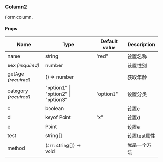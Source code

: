 ### Column2

Form column.

#### Props

| Name                  | Type                                | Default value | Description  |
| --------------------- | ----------------------------------- | ------------- | ------------ |
| name                  | string                              | "red"         | 设置名称     |
| sex _(required)_      | number                              |               | 设置性别     |
| getAge _(required)_   | () => number                        |               | 获取年龄     |
| category _(required)_ | "option1" \| "option2" \| "option3" | "option1"     | 设置分类     |
| c                     | boolean                             |               | 设置c        |
| d                     | keyof Point                         | "x"           | 设置d        |
| e                     | Point                               |               | 设置e        |
| test                  | string\[]                           |               | 设置test属性 |
| method                | (arr: string\[]) => void            |               | 我是一个方法 |
